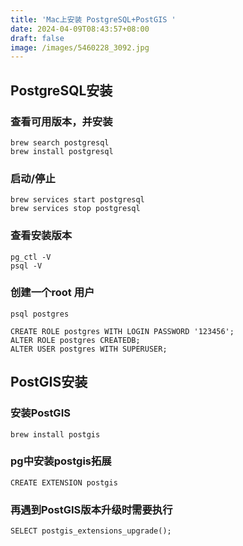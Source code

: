 ```yaml
---
title: 'Mac上安装 PostgreSQL+PostGIS '
date: 2024-04-09T08:43:57+08:00
draft: false
image: /images/5460228_3092.jpg
---
```


## PostgreSQL安装

### 查看可用版本，并安装
```
brew search postgresql
brew install postgresql
```
### 启动/停止
```
brew services start postgresql
brew services stop postgresql
```
### 查看安装版本
```
pg_ctl -V
psql -V
```
### 创建一个root 用户
```
psql postgres

CREATE ROLE postgres WITH LOGIN PASSWORD '123456';
ALTER ROLE postgres CREATEDB;
ALTER USER postgres WITH SUPERUSER;
```

## PostGIS安装
### 安装PostGIS
```
brew install postgis
```
### pg中安装postgis拓展
```
CREATE EXTENSION postgis
```
### 再遇到PostGIS版本升级时需要执行
```
SELECT postgis_extensions_upgrade();
```